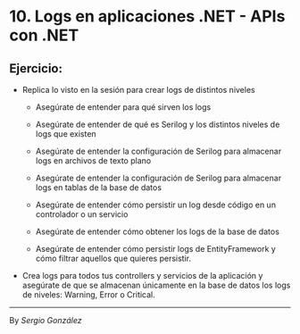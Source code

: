 # 10. Logs en aplicaciones .NET - APIs con .NET 

## Ejercicio:

* Replica lo visto en la sesión para crear logs de distintos niveles

    * Asegúrate de entender para qué sirven los logs

    *  Asegúrate de entender de qué es Serilog y los distintos niveles de logs que existen

    * Asegúrate de entender la configuración de Serilog para almacenar logs en archivos de texto plano

    * Asegúrate de entender la configuración de Serilog para almacenar logs en tablas de la base de datos

    * Asegúrate de entender cómo persistir un log desde código en un controlador o un servicio

    * Asegúrate de entender cómo obtener los logs de la base de datos

    * Asegúrate de entender cómo persistir logs de EntityFramework y cómo filtrar aquellos que quieres persistir.

* Crea logs para todos tus controllers y servicios de la aplicación y asegúrate de que se almacenan únicamente en la base de datos los logs de niveles: Warning, Error o Critical.

---
By _Sergio González_